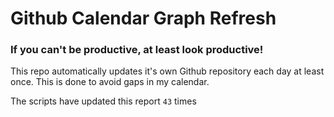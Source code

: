 # Github Calendar Graph Refresh
### If you can't be productive, at least look productive!

This repo automatically updates it's own Github repository each day at least once. This is done to avoid gaps in my calendar.

The scripts have updated this report ```43``` times
